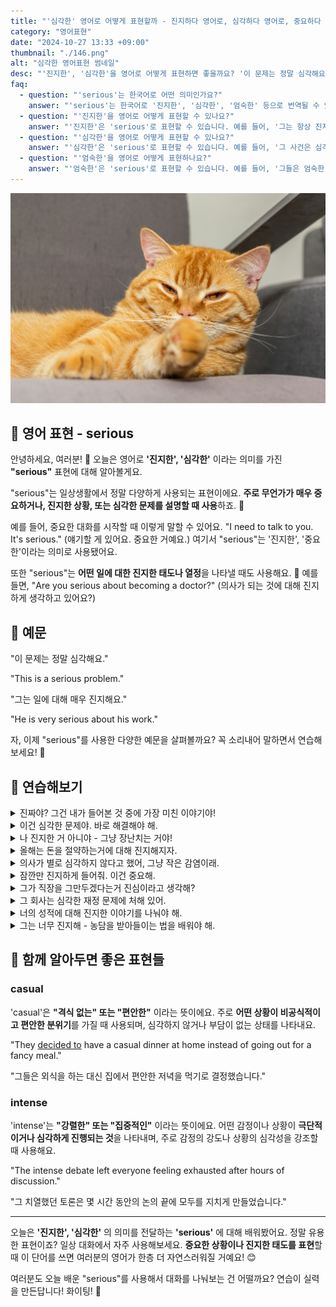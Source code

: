```yaml
---
title: "'심각한' 영어로 어떻게 표현할까 - 진지하다 영어로, 심각하다 영어로, 중요하다 영어로"
category: "영어표현"
date: "2024-10-27 13:33 +09:00"
thumbnail: "./146.png"
alt: "심각한 영어표현 썸네일"
desc: "'진지한', '심각한'을 영어로 어떻게 표현하면 좋을까요? '이 문제는 정말 심각해요.', '그는 일에 대해 매우 진지해요.' 등을 영어로 표현하는 법을 배워봅시다. 다양한 예문을 통해서 연습하고 본인의 표현으로 만들어 보세요."
faq:
  - question: "'serious'는 한국어로 어떤 의미인가요?"
    answer: "'serious'는 한국어로 '진지한', '심각한', '엄숙한' 등으로 번역될 수 있습니다. 주로 어떤 상황이나 태도가 가볍지 않음을 나타낼 때 사용됩니다."
  - question: "'진지한'을 영어로 어떻게 표현할 수 있나요?"
    answer: "'진지한'은 'serious'로 표현할 수 있습니다. 예를 들어, '그는 항상 진지한 태도로 일한다'는 'He always works in a serious manner'로 말할 수 있습니다."
  - question: "'심각한'을 영어로 어떻게 표현할 수 있나요?"
    answer: "'심각한'은 'serious'로 표현할 수 있습니다. 예를 들어, '그 사건은 심각한 문제로 발전했다'는 'The incident has developed into a serious problem'으로 말할 수 있습니다."
  - question: "'엄숙한'을 영어로 어떻게 표현하나요?"
    answer: "'엄숙한'은 'serious'로 표현할 수 있습니다. 예를 들어, '그들은 엄숙한 분위기 속에서 기도를 했다'는 'They prayed in a serious atmosphere'로 표현할 수 있습니다."
---
```


![심각한 표정의 노란 고양이](./146-1.jpg)

## 🌟 영어 표현 - serious

안녕하세요, 여러분! 👋 오늘은 영어로 **'진지한', '심각한'** 이라는 의미를 가진 **"serious"** 표현에 대해 알아볼게요.

"serious"는 일상생활에서 정말 다양하게 사용되는 표현이에요. **주로 무언가가 매우 중요하거나, 진지한 상황, 또는 심각한 문제를 설명할 때 사용**하죠. 🤔

예를 들어, 중요한 대화를 시작할 때 이렇게 말할 수 있어요. "I need to talk to you. It's serious." (얘기할 게 있어요. 중요한 거예요.) 여기서 "serious"는 '진지한', '중요한'이라는 의미로 사용됐어요.

또한 "serious"는 **어떤 일에 대한 진지한 태도나 열정**을 나타낼 때도 사용해요. 💪 예를 들면, "Are you serious about becoming a doctor?" (의사가 되는 것에 대해 진지하게 생각하고 있어요?)

<script async src="https://pagead2.googlesyndication.com/pagead/js/adsbygoogle.js?client=ca-pub-1465612013356152"
     crossorigin="anonymous"></script>
<!-- engple-horizontal-ad -->

<ins class="adsbygoogle"
     style="display:block"
     data-ad-client="ca-pub-1465612013356152"
     data-ad-slot="2106896038"
     data-ad-format="auto"
     data-full-width-responsive="true"></ins>

<script>
     (adsbygoogle = window.adsbygoogle || []).push({});
</script>

## 📖 예문

"이 문제는 정말 심각해요."

"This is a serious problem."

"그는 일에 대해 매우 진지해요."

"He is very serious about his work."

자, 이제 "serious"를 사용한 다양한 예문을 살펴볼까요? 꼭 소리내어 말하면서 연습해보세요! 🎯

## 💬 연습해보기

<details>
<summary>진짜야? 그건 내가 들어본 것 중에 가장 미친 이야기야!</summary>
<span>Are you serious? That's the craziest thing I've ever heard!</span>
</details>

<details>
<summary>이건 심각한 문제야. 바로 해결해야 해.</summary>
<span>This is a serious problem. We need to deal with it right away.</span>
</details>

<details>
<summary>나 진지한 거 아니야 - 그냥 장난치는 거야!</summary>
<span>I'm not being serious - I'm just messing with you!</span>
</details>

<details>
<summary>올해는 돈을 절약하는거에 대해 진지해지자.</summary>
<span>Let's get serious about saving money this year.</span>
</details>

<details>
<summary>의사가 별로 심각하지 않다고 했어, 그냥 작은 감염이래.</summary>
<span>The doctor said it's nothing serious, just a minor infection.</span>
</details>

<details>
<summary>잠깐만 진지하게 들어줘. 이건 중요해.</summary>
<span>I need you to be serious for a minute. This is important.</span>
</details>

<details>
<summary>그가 직장을 그만두겠다는거 진심이라고 생각해?</summary>
<span>Do you think he's serious about quitting his job?</span>
</details>

<details>
<summary>그 회사는 심각한 재정 문제에 처해 있어.</summary>
<span>The company is in serious financial difficulty.</span>
</details>

<details>
<summary>너의 성적에 대해 진지한 이야기를 나눠야 해.</summary>
<span>We need to have a serious talk about your grades.</span>
</details>

<details>
<summary>그는 너무 진지해 - 농담을 받아들이는 법을 배워야 해.</summary>
<span>He's way too serious - he needs to learn how to take a joke.</span>
</details>

## 🤝 함께 알아두면 좋은 표현들

### casual

'casual'은 **"격식 없는" 또는 "편안한"** 이라는 뜻이에요. 주로 **어떤 상황이 비공식적이고 편안한 분위기**를 가질 때 사용되며, 심각하지 않거나 부담이 없는 상태를 나타내요.

"They [decided to](/blog/in-english/062.decide-to/) have a casual dinner at home instead of going out for a fancy meal."

"그들은 외식을 하는 대신 집에서 편안한 저녁을 먹기로 결정했습니다."

### intense

'intense'는 **"강렬한" 또는 "집중적인"** 이라는 뜻이에요. 어떤 감정이나 상황이 **극단적이거나 심각하게 진행되는 것**을 나타내며, 주로 감정의 강도나 상황의 심각성을 강조할 때 사용해요.

"The intense debate left everyone feeling exhausted after hours of discussion."

"그 치열했던 토론은 몇 시간 동안의 논의 끝에 모두를 지치게 만들었습니다."

---

오늘은 **'진지한', '심각한'** 의 의미를 전달하는 **'serious'** 에 대해 배워봤어요. 정말 유용한 표현이죠? 일상 대화에서 자주 사용해보세요. **중요한 상황이나 진지한 태도를 표현**할 때 이 단어를 쓰면 여러분의 영어가 한층 더 자연스러워질 거예요! 😊

여러분도 오늘 배운 "serious"를 사용해서 대화를 나눠보는 건 어떨까요? 연습이 실력을 만든답니다! 화이팅! 💪
